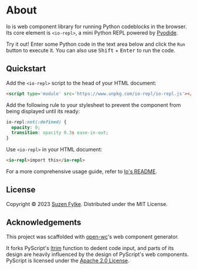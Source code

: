 # About

Io is web component library for running Python codeblocks in the browser. Its
core element is `<io-repl>`, a mini Python REPL powered by [Pyodide](https://pyodide.org/en/stable/).

Try it out! Enter some Python code in the text area below and click the
<code>Run</code> button to execute it. You can also use <kbd>Shift</kbd> +
<kbd>Enter</kbd> to run the code.

<script type='module' src='https://www.unpkg.com/io-repl/io-repl.js'></script>
<io-repl></io-repl>

## Quickstart

Add the `<io-repl>` script to the head of your HTML document:

```html
<script type='module' src='https://www.unpkg.com/io-repl/io-repl.js'></script>
```

Add the following rule to your stylesheet to prevent the component from being
displayed until its ready:

```css
io-repl:not(:defined) {
  opacity: 0;
  transition: opacity 0.3s ease-in-out;
}
```

Use `<io-repl>` in your HTML document:

```html
<io-repl>import this</io-repl>
```

For a more comprehensive usage guide, refer to [Io's README](https://github.com/codesue/io#readme).

## License

Copyright &copy; 2023 [Suzen Fylke](https://suzenfylke.com). Distributed under
the MIT License.

## Acknowledgements

This project was scaffolded with [open-wc](https://github.com/open-wc/open-wc)'s
web component generator.

It forks PyScript's [ltrim](https://github.com/pyscript/pyscript/blob/2023.05.1/pyscriptjs/src/utils.ts#L14-L27)
function to dedent code input, and parts of its design are heavily influenced by
the design of PyScript's web components. PyScript is licensed under the
[Apache 2.0 License](https://github.com/pyscript/pyscript/blob/main/LICENSE).
